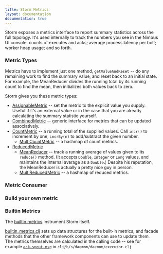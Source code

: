 ```yaml
---
title: Storm Metrics
layout: documentation
documentation: true
---
```

Storm exposes a metrics interface to report summary statistics across the full topology.
It's used internally to track the numbers you see in the Nimbus UI console: counts of executes and acks; average process latency per bolt; worker heap usage; and so forth.

### Metric Types

Metrics have to implement just one method, `getValueAndReset` -- do any remaining work to find the summary value, and reset back to an initial state. For example, the MeanReducer divides the running total by its running count to find the mean, then initializes both values back to zero.

Storm gives you these metric types:

* [AssignableMetric]() -- set the metric to the explicit value you supply. Useful if it's an external value or in the case that you are already calculating the summary statistic yourself.
* [CombinedMetric](https://github.com/apache/storm/blob/master/storm-core/src/jvm/backtype/storm/metric/api/CombinedMetric.java) -- generic interface for metrics that can be updated associatively. 
* [CountMetric](https://github.com/apache/storm/blob/master/storm-core/src/jvm/backtype/storm/metric/api/CountMetric.java) -- a running total of the supplied values. Call `incr()` to increment by one, `incrBy(n)` to add/subtract the given number.
  - [MultiCountMetric](https://github.com/apache/storm/blob/master/storm-core/src/jvm/backtype/storm/metric/api/MultiCountMetric.java) -- a hashmap of count metrics.
* [ReducedMetric](https://github.com/apache/storm/blob/master/storm-core/src/jvm/backtype/storm/metric/api/ReducedMetric.java)
  - [MeanReducer](https://github.com/apache/storm/blob/master/storm-core/src/jvm/backtype/storm/metric/api/MeanReducer.java) -- track a running average of values given to its `reduce()` method. (It accepts `Double`, `Integer` or `Long` values, and maintains the internal average as a `Double`.) Despite his reputation, the MeanReducer is actually a pretty nice guy in person.
  - [MultiReducedMetric](https://github.com/apache/storm/blob/master/storm-core/src/jvm/backtype/storm/metric/api/MultiReducedMetric.java) -- a hashmap of reduced metrics.


### Metric Consumer


### Build your own metric



### Builtin Metrics

The [builtin metrics](https://github.com/apache/storm/blob/46c3ba7/storm-core/src/clj/backtype/storm/daemon/builtin_metrics.clj) instrument Storm itself.

[builtin_metrics.clj](https://github.com/apache/storm/blob/46c3ba7/storm-core/src/clj/backtype/storm/daemon/builtin_metrics.clj) sets up data structures for the built-in metrics, and facade methods that the other framework components can use to update them. The metrics themselves are calculated in the calling code -- see for example [`ack-spout-msg`](https://github.com/apache/storm/blob/46c3ba7/storm-core/src/clj/backtype/storm/daemon/executor.clj#358)  in `clj/b/s/daemon/daemon/executor.clj`

